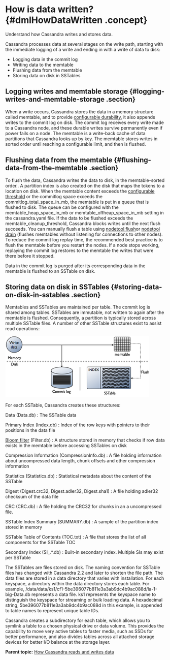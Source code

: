 # How is data written? {#dmlHowDataWritten .concept}

Understand how Cassandra writes and stores data.

Cassandra processes data at several stages on the write path, starting with the immediate logging of a write and ending in with a write of data to disk:

-   Logging data in the commit log
-   Writing data to the memtable
-   Flushing data from the memtable
-   Storing data on disk in SSTables

## Logging writes and memtable storage {#logging-writes-and-memtable-storage .section}

When a write occurs, Cassandra stores the data in a memory structure called memtable, and to provide [configurable durability](../configuration/configCassandra_yaml.md), it also appends writes to the commit log on disk. The commit log receives every write made to a Cassandra node, and these durable writes survive permanently even if power fails on a node. The memtable is a write-back cache of data partitions that Cassandra looks up by key. The memtable stores writes in sorted order until reaching a configurable limit, and then is flushed.

## Flushing data from the memtable {#flushing-data-from-the-memtable .section}

To flush the data, Cassandra writes the data to disk, in the memtable-sorted order.. A partition index is also created on the disk that maps the tokens to a location on disk. When the memtable content exceeds the [configurable threshold](../operations/opsMemtableThruput.md) or the commitlog space exceeds the commitlog\_total\_space\_in\_mb, the memtable is put in a queue that is flushed to disk. The queue can be configured with the memtable\_heap\_space\_in\_mb or memtable\_offheap\_space\_in\_mb setting in the cassandra.yaml file. If the data to be flushed exceeds the memtable\_cleanup\_threshold, Cassandra blocks writes until the next flush succeeds. You can manually flush a table using [nodetool flush](../tools/toolsFlush.md)or [nodetool drain](../tools/toolsDrain.md) \(flushes memtables without listening for connections to other nodes\). To reduce the commit log replay time, the recommended best practice is to flush the memtable before you restart the nodes. If a node stops working, replaying the commit log restores to the memtable the writes that were there before it stopped.

Data in the commit log is purged after its corresponding data in the memtable is flushed to an SSTable on disk.

## Storing data on disk in SSTables {#storing-data-on-disk-in-sstables .section}

Memtables and SSTables are maintained per table. The commit log is shared among tables. SSTables are immutable, not written to again after the memtable is flushed. Consequently, a partition is typically stored across multiple SSTable files. A number of other SSTable structures exist to assist read operations:

![](../images/dml_write-process_12.png)

For each SSTable, Cassandra creates these structures:

 Data \(Data.db\)
 :   The SSTable data

  Primary Index \(Index.db\)
 :   Index of the row keys with pointers to their positions in the data file

  [Bloom filter](/en/glossary/doc/glossary/gloss_bloom_filter.html) \(Filter.db\)
 :   A structure stored in memory that checks if row data exists in the memtable before accessing SSTables on disk

  Compression Information \(CompressionInfo.db\)
 :   A file holding information about uncompressed data length, chunk offsets and other compression information

  Statistics \(Statistics.db\)
 :   Statistical metadata about the content of the SSTable

  Digest \(Digest.crc32, Digest.adler32, Digest.sha1\)
 :   A file holding adler32 checksum of the data file

  CRC \(CRC.db\)
 :   A file holding the CRC32 for chunks in an a uncompressed file.

  SSTable Index Summary \(SUMMARY.db\)
 :   A sample of the partition index stored in memory

  SSTable Table of Contents \(TOC.txt\)
 :   A file that stores the list of all components for the SSTable TOC

  Secondary Index \(SI\_.\*.db\)
 :   Built-in secondary index. Multiple SIs may exist per SSTable

 The SSTables are files stored on disk. The naming convention for SSTable files has changed with Cassandra 2.2 and later to shorten the file path. The data files are stored in a data directory that varies with installation. For each keyspace, a directory within the data directory stores each table. For example, /data/data/ks1/cf1-5be396077b811e3a3ab9dc4b9ac088d/la-1-big-Data.db represents a data file. ks1 represents the keyspace name to distinguish the keyspace for streaming or bulk loading data. A hexadecimal string, 5be396077b811e3a3ab9dc4b9ac088d in this example, is appended to table names to represent unique table IDs.

Cassandra creates a subdirectory for each table, which allows you to symlink a table to a chosen physical drive or data volume. This provides the capability to move very active tables to faster media, such as SSDs for better performance, and also divides tables across all attached storage devices for better I/O balance at the storage layer.

**Parent topic:** [How Cassandra reads and writes data](../../cassandra/dml/dmlIntro.md)

